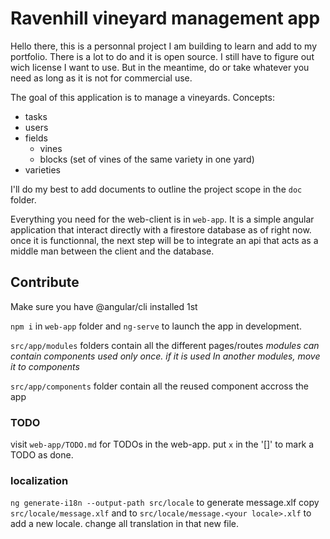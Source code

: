 # Ravenhill vineyard management app

Hello there, this is a personnal project I am building to learn and add to my portfolio.
There is a lot to do and it is open source. I still have to figure out wich license I want to use.
But in the meantime, do or take whatever you need as long as it is not for commercial use. 

The goal of this application is to manage a vineyards.
Concepts:
- tasks
- users
- fields
  - vines
  - blocks (set of vines of the same variety in one yard)
- varieties
  
I'll do my best to add documents to outline the project scope in the `doc` folder.

Everything you need for the web-client is in `web-app`. 
It is a simple angular application that interact directly with a firestore database as of right now.
once it is functionnal, the next step will be to integrate an api that acts as a middle man between the client and the database.

## Contribute

Make sure you have @angular/cli installed 1st

`npm i` in `web-app` folder and `ng-serve` to launch the app in development. 

`src/app/modules` folders contain all the different pages/routes
*modules can contain components used only once. if it is used In another modules, move it to components*

`src/app/components` folder contain all the reused component accross the app

### TODO
  visit `web-app/TODO.md` for TODOs in the web-app.
    put `x` in the '[]' to mark a TODO as done. 

### localization
  `ng generate-i18n --output-path src/locale` to generate message.xlf
    copy `src/locale/message.xlf` and to `src/locale/message.<your locale>.xlf` to add a new locale.
    change all translation in that new file.
